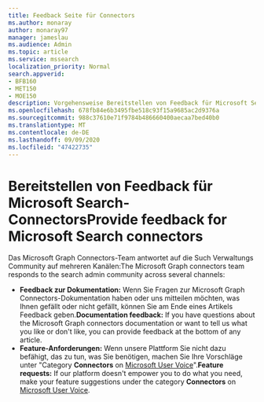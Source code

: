 ```yaml
---
title: Feedback Seite für Connectors
ms.author: monaray
author: monaray97
manager: jameslau
ms.audience: Admin
ms.topic: article
ms.service: mssearch
localization_priority: Normal
search.appverid:
- BFB160
- MET150
- MOE150
description: Vorgehensweise Bereitstellen von Feedback für Microsoft Search Connectors
ms.openlocfilehash: 678fb84e6b3495fbe518c93f15a9685ac2d9376a
ms.sourcegitcommit: 988c37610e71f9784b486660400aecaa7bed40b0
ms.translationtype: MT
ms.contentlocale: de-DE
ms.lasthandoff: 09/09/2020
ms.locfileid: "47422735"
---
```

# <a name="provide-feedback-for-microsoft-search-connectors"></a><span data-ttu-id="73c7e-103">Bereitstellen von Feedback für Microsoft Search-Connectors</span><span class="sxs-lookup"><span data-stu-id="73c7e-103">Provide feedback for Microsoft Search connectors</span></span>

<span data-ttu-id="73c7e-104">Das Microsoft Graph Connectors-Team antwortet auf die Such Verwaltungs Community auf mehreren Kanälen:</span><span class="sxs-lookup"><span data-stu-id="73c7e-104">The Microsoft Graph connectors team responds to the search admin community across several channels:</span></span>

* <span data-ttu-id="73c7e-105">**Feedback zur Dokumentation:** Wenn Sie Fragen zur Microsoft Graph Connectors-Dokumentation haben oder uns mitteilen möchten, was Ihnen gefällt oder nicht gefällt, können Sie am Ende eines Artikels Feedback geben.</span><span class="sxs-lookup"><span data-stu-id="73c7e-105">**Documentation feedback:** If you have questions about the Microsoft Graph connectors documentation or want to tell us what you like or don't like, you can provide feedback at the bottom of any article.</span></span>
* <span data-ttu-id="73c7e-106">**Feature-Anforderungen:** Wenn unsere Plattform Sie nicht dazu befähigt, das zu tun, was Sie benötigen, machen Sie Ihre Vorschläge unter "Category **Connectors** on [Microsoft User Voice](https://microsoftsearch.uservoice.com/forums/926998-connectors)".</span><span class="sxs-lookup"><span data-stu-id="73c7e-106">**Feature requests:** If our platform doesn't empower you to do what you need, make your feature suggestions under the category **Connectors** on [Microsoft User Voice](https://microsoftsearch.uservoice.com/forums/926998-connectors).</span></span>
